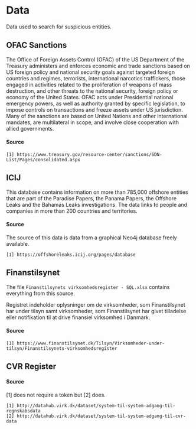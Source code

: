 # Data

Data used to search for suspicious entities.

## OFAC Sanctions

The Office of Foreign Assets Control (OFAC) of the US Department of the Treasury administers and enforces economic and trade sanctions based on US foreign policy and national security goals against targeted foreign countries and regimes, terrorists, international narcotics traffickers, those engaged in activities related to the proliferation of weapons of mass destruction, and other threats to the national security, foreign policy or economy of the United States. OFAC acts under Presidential national emergency powers, as well as authority granted by specific legislation, to impose controls on transactions and freeze assets under US jurisdiction. Many of the sanctions are based on United Nations and other international mandates, are multilateral in scope, and involve close cooperation with allied governments. 

#### Source

    [1] https://www.treasury.gov/resource-center/sanctions/SDN-List/Pages/consolidated.aspx

## ICIJ

This database contains information on more than 785,000 offshore entities that are part of the Paradise Papers, the Panama Papers, the Offshore Leaks and the Bahamas Leaks investigations. The data links to people and companies in more than 200 countries and territories.


#### Source

The source of this data is data from a graphical Neo4j database freely available. 

    [1] https://offshoreleaks.icij.org/pages/database

## Finanstilsynet
 
The file `Finanstilsynets virksomhedsregister - SQL.xlsx` contains everything from this source.

Registret indeholder oplysninger om de virksomheder, som Finanstilsynet har under tilsyn samt virksomheder, som Finanstilsynet har givet tilladelse eller notifikation til at drive finansiel virksomhed i Danmark.

#### Source

    [1] https://www.finanstilsynet.dk/Tilsyn/Virksomheder-under-tilsyn/Finanstilsynets-virksomhedsregister

## CVR Register

#### Source

[1] does not require a token but [2] does.

    [1] http://datahub.virk.dk/dataset/system-til-system-adgang-til-regnskabsdata
    [2] http://datahub.virk.dk/dataset/system-til-system-adgang-til-cvr-data
